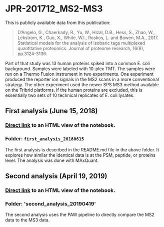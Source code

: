 # JPR-201712_MS2-MS3

This is publicly available data from this publication:
> D’Angelo, G., Chaerkady, R., Yu, W., Hizal, D.B., Hess, S., Zhao, W., Lekstrom, K., Guo, X., White, W.I., Roskos, L. and Bowen, M.A., 2017. Statistical models for the analysis of isobaric tags multiplexed quantitative proteomics. Journal of proteome research, 16(9), pp.3124-3136.

Part of that study was 13 human proteins spiked into a common E. coli background. Samples were labeled with 10-plex TMT. The samples were run on a Thermo Fusion instrument in two experiments. One experiment produced the reporter ion signals in the MS2 scans in a more conventional strategy. The other experiment used the newer SPS MS3 method available on the Tribrid platforms. If the human proteins are excluded, this is essentially two sets of 10 technical replicates of E. coli lysates.

## First analysis (June 15, 2018)

### [Direct link](https://pwilmart.github.io/TMT_analysis_examples/MS2MS3_peptides_proteins.html) to an HTML view of the notebook.

### Folder: `first_analysis_20180615`

The first analysis is described in the README.md file in the above folder. It explores how similar the identical data is at the PSM, peptide, or proteins level. The analysis was done with MAxQuant.

## Second analysis (April 19, 2019)

### [Direct link](https://pwilmart.github.io/TMT_analysis_examples/JPR-2017_E-coli_MS2-MS3.html) to an HTML view of the notebook.

### Folder: 'second_analysis_20190419'

The second analysis uses the PAW pipeline to directly compare the MS2 data to the MS3 data.
